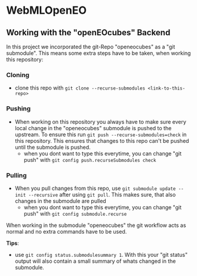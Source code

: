 # WebMLOpenEO

## Working with the "openEOcubes" Backend
In this project we incorporated the git-Repo "openeocubes" as a "git submodule". This means some extra steps have to be taken, when working this repository:

### Cloning
- clone this repo with `git clone --recurse-submodules <link-to-this-repo>`

### Pushing
- When working on this repository you always have to make sure every local change in the "openeocubes" submodule is pushed to the upstream. To ensure this run `git push --recurse-submodules=check` in this repository. This ensures that changes to this repo can't be pushed until the submodule is pushed.
    - when you dont want to type this everytime, you can change "git push" with `git config push.recurseSubmodules check`

### Pulling
- When you pull changes from this repo, use `git submodule update --init --recursive` after using `git pull`. This makes sure, that also changes in the submodule are pulled
    - when you dont want to type this everytime, you can change "git push" with `git config submodule.recurse`

When working in the submodule "openeocubes" the git workflow acts as normal and no extra commands have to be used.


**Tips**: 
- use `git config status.submodulesummary 1`. With this your "git status" output will also contain a small summary of whats changed in the submodule.
